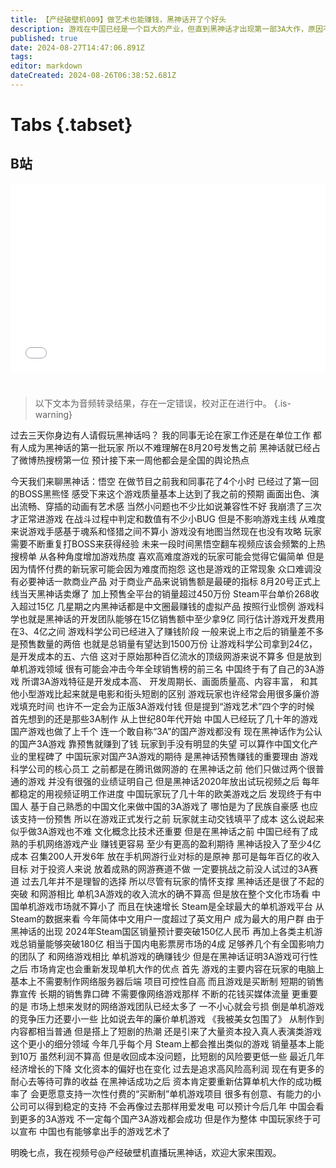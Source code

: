 ```yaml
---
title: 【产经破壁机009】做艺术也能赚钱，黑神话开了个好头
description: 游戏在中国已经是一个巨大的产业，但直到黑神话才出现第一部3A大作，原因不是没钱，而是网游吸走了投资。
published: true
date: 2024-08-27T14:47:06.891Z
tags: 
editor: markdown
dateCreated: 2024-08-26T06:38:52.681Z
---
```


# Tabs {.tabset}

## B站

<div style="position: relative; padding: 30% 45%;">
<iframe style="position: absolute; width: 100%; height: 100%; left: 0; top: 0;" src="//player.bilibili.com/player.html?&bvid=BV1JAWLe8EUX&page=1&as_wide=1&high_quality=1&danmaku=1&autoplay=0" scrolling="no" border="0" frameborder="no" framespacing="0" allowfullscreen="true"></iframe>
</div>


#

> 以下文本为音频转录结果，存在一定错误，校对正在进行中。
{.is-warning}

过去三天你身边有人请假玩黑神话吗？
我的同事无论在家工作还是在单位工作
都有人成为黑神话的第一批玩家
所以不难理解在8月20号发售之前
黑神话就已经占了微博热搜榜第一位
预计接下来一周他都会是全国的舆论热点

今天我们来聊黑神话：悟空
在做节目之前我和同事花了4个小时
已经过了第一回的BOSS黑熊怪
感受下来这个游戏质量基本上达到了我之前的预期
画面出色、演出流畅、穿插的动画有艺术感
当然小问题也不少比如说兼容性不好
我崩溃了三次才正常进游戏
在战斗过程中判定和数值有不少小BUG
但是不影响游戏主线
从难度来说游戏手感基于魂系和怪猎之间不算小
游戏没有地图当然现在也没有攻略
玩家需要不断重复打BOSS来获得经验
未来一段时间黑悟空翻车视频应该会频繁的上热搜榜单
从各种角度增加游戏热度
喜欢高难度游戏的玩家可能会觉得它偏简单
但是因为情怀付费的新玩家可能会因为难度而抱怨
这也是游戏的正常现象
众口难调没有必要神话一款商业产品
对于商业产品来说销售额是最硬的指标
8月20号正式上线当天黑神话卖爆了
加上预售全平台的销量超过450万份
Steam平台单价268收入超过15亿
几星期之内黑神话都是中文圈最赚钱的虚拟产品
按照行业惯例
游戏科学也就是黑神话的开发团队能够在15亿销售额中至少拿9亿
同行估计游戏开发费用在3、4亿之间
游戏科学公司已经进入了赚钱阶段
一般来说上市之后的销量差不多是预售数量的两倍
也就是总销量有望达到1500万份
让游戏科学公司拿到24亿，是开发成本的五、六倍
这对于原始那种百亿流水的顶级网游来说不算多
但是放到单机游戏领域
很有可能会冲击今年全球销售榜的前三名
中国终于有了自己的3A游戏
所谓3A游戏特征是开发成本高、
开发周期长、画面质量高、内容丰富，
和其他小型游戏比起来就是电影和街头短剧的区别
游戏玩家也许经常会用很多廉价游戏填充时间
也许不一定会为正版3A游戏付钱
但是提到“游戏艺术”四个字的时候
首先想到的还是那些3A制作
从上世纪80年代开始
中国人已经玩了几十年的游戏
国产游戏也做了上千个
连一个敢自称“3A”的国产游戏都没有
现在黑神话作为公认的国产3A游戏
靠预售就赚到了钱
玩家到手没有明显的失望
可以算作中国文化产业的里程碑了
中国玩家对国产3A游戏的期待
是黑神话预售赚钱的重要理由
游戏科学公司的核心员工
之前都是在腾讯做网游的
在黑神话之前
他们只做过两个很普通的游戏
并没有很强的业绩证明自己
但是黑神话2020年放出试玩视频之后
每年都稳定的用视频证明工作进度
中国玩家玩了几十年的欧美游戏之后
发现终于有中国人
基于自己熟悉的中国文化来做中国的3A游戏了
哪怕是为了民族自豪感
也应该支持一份预售
所以在游戏正式发行之前
玩家就主动交钱填平了成本
这么说起来似乎做3A游戏也不难
文化概念比技术还重要
但是在黑神话之前
中国已经有了成熟的手机网络游戏产业
赚钱更容易
至少有更高的盈利期待
黑神话投入了至少4亿成本
召集200人开发6年
放在手机网游行业对标的是原神
那可是每年百亿的收入目标
对于投资人来说
放着成熟的网游赛道不做
一定要挑战之前没人试过的3A赛道
过去几年并不是理智的选择
所以尽管有玩家的情怀支撑
黑神话还是很了不起的突破
和网游相比
单机3A游戏的收入流水的确不算高
但是放在整个文化市场看
中国单机游戏市场就不算小了
而且在快速增长
Steam是全球最大的单机游戏平台
从Steam的数据来看
今年简体中文用户一度超过了英文用户
成为最大的用户群
由于黑神话的出现
2024年Steam国区销量预计要突破150亿人民币
再加上各类主机游戏总销量能够突破180亿
相当于国内电影票房市场的4成
足够养几个有全国影响力的团队了
和网络游戏相比
单机游戏的确赚钱少
但是在黑神话证明3A游戏可行性之后
市场肯定也会重新发现单机大作的优点
首先
游戏的主要内容在玩家的电脑上
基本上不需要制作网络服务器后端
项目可控性自高
而且游戏是买断制
短期的销售靠宣传
长期的销售靠口碑
不需要像网络游戏那样
不断的花钱买媒体流量
更重要的是
市场上想来发财的网络游戏团队已经太多了
一不小心就会亏损
倒是单机游戏的竞争压力还要小一些
比如说去年的廉价单机游戏
《我被美女包围了》
从制作到内容都相当普通
但是搭上了短剧的热潮
还是引来了大量资本投入真人表演类游戏这个更小的细分领域
今年几乎每个月
Steam上都会推出类似的游戏
销量基本上能到10万
虽然利润不算高
但是收回成本没问题，比短剧的风险要更低一些
最近几年经济增长的下降
文化资本的偏好也在变化
过去是追求高风险高利润
现在有更多的耐心去等待可靠的收益
在黑神话成功之后
资本肯定要重新估算单机大作的成功概率了
会更愿意支持一次性付费的“买断制”单机游戏项目
很多有创意、有能力的小公司可以得到稳定的支持
不会再像过去那样用爱发电
可以预计今后几年
中国会看到更多的3A游戏
不一定每个国产3A游戏都会成功
但是作为整体
中国玩家终于可以宣布
中国也有能够拿出手的游戏艺术了

明晚七点，我在视频号@产经破壁机直播玩黑神话，欢迎大家来围观。

